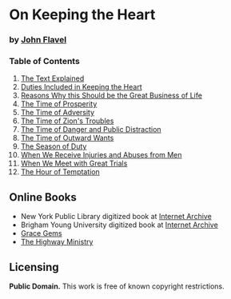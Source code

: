 # On Keeping the Heart

### by [John Flavel](https://en.wikipedia.org/wiki/John_Flavel)

### Table of Contents

1. [The Text Explained](https://github.com/AgapePress/keeping-the-heart/blob/master/eng-text/chapter_01.md)
2. [Duties Included in Keeping the Heart](https://github.com/AgapePress/keeping-the-heart/blob/master/eng-text/chapter_02.md)
3. [Reasons Why this Should be the Great Business of Life](https://github.com/AgapePress/keeping-the-heart/blob/master/eng-text/chapter_03.md)
4. [The Time of Prosperity](https://github.com/AgapePress/keeping-the-heart/blob/master/eng-text/chapter_04.md)
5. [The Time of Adversity](https://github.com/AgapePress/keeping-the-heart/blob/master/eng-text/chapter_05.md)
6. [The Time of Zion's Troubles](https://github.com/AgapePress/keeping-the-heart/blob/master/eng-text/chapter_06.md)
7. [The Time of Danger and Public Distraction](https://github.com/AgapePress/keeping-the-heart/blob/master/eng-text/chapter_07.md)
8. [The Time of Outward Wants](https://github.com/AgapePress/keeping-the-heart/blob/master/eng-text/chapter_08.md)
9. [The Season of Duty](https://github.com/AgapePress/keeping-the-heart/blob/master/eng-text/chapter_09.md)
10. [When We Receive Injuries and Abuses from Men](https://github.com/AgapePress/keeping-the-heart/blob/master/eng-text/chapter_10.md)
11. [When We Meet with Great Trials](https://github.com/AgapePress/keeping-the-heart/blob/master/eng-text/chapter_11.md)
12. [The Hour of Temptation](https://github.com/AgapePress/keeping-the-heart/blob/master/eng-text/chapter_12.md)

## Online Books

* New York Public Library digitized book at [Internet Archive](https://archive.org/details/treatiseonkeepin00flav)
* Brigham Young University digitized book at [Internet Archive](https://archive.org/details/treatiseonkeepin1840flav)
* [Grace Gems](http://gracegems.org/27/keeping_the_heart.htm)
* [The Highway Ministry](http://www.the-highway.com/heart_TOC.html)

## Licensing

**Public Domain.** This work is free of known copyright restrictions.